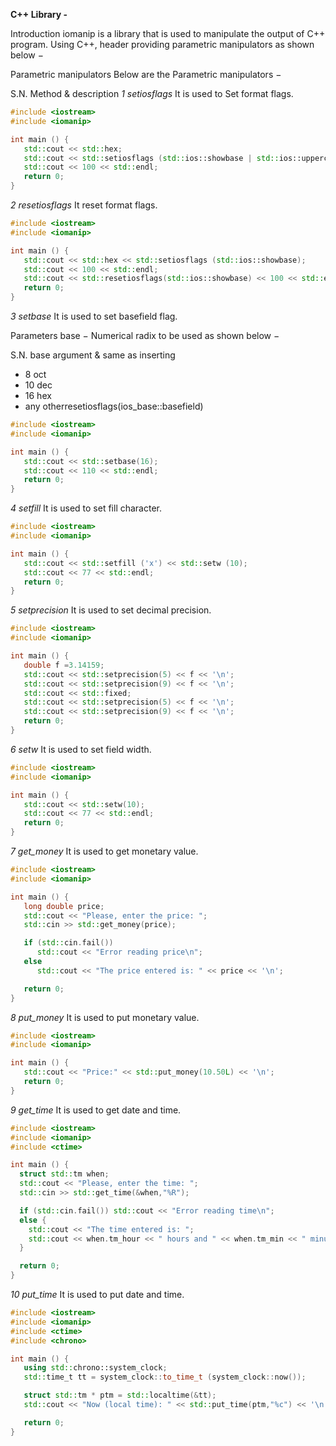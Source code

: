 **C++ Library - <iomanip>**

Introduction
iomanip is a library that is used to manipulate the output of C++ program. Using C++, header providing parametric manipulators as shown below −

Parametric manipulators
Below are the Parametric manipulators −

S.N.	Method & description
*1	setiosflags*
It is used to Set format flags.
```cpp
#include <iostream>
#include <iomanip>

int main () {
   std::cout << std::hex;
   std::cout << std::setiosflags (std::ios::showbase | std::ios::uppercase);
   std::cout << 100 << std::endl;
   return 0;
}
```

*2	resetiosflags*
It reset format flags.
```cpp
#include <iostream>
#include <iomanip>

int main () {
   std::cout << std::hex << std::setiosflags (std::ios::showbase);
   std::cout << 100 << std::endl;
   std::cout << std::resetiosflags(std::ios::showbase) << 100 << std::endl;
   return 0;
}
```

*3	setbase*
It is used to set basefield flag.

Parameters
base − Numerical radix to be used as shown below −

S.N.	base argument & same as inserting
* 8 oct
* 10 dec
* 16 hex
* any otherresetiosflags(ios_base::basefield)

```cpp
#include <iostream>
#include <iomanip>

int main () {
   std::cout << std::setbase(16);
   std::cout << 110 << std::endl;
   return 0;
}
```

*4	setfill*
It is used to set fill character.
```cpp
#include <iostream>
#include <iomanip>

int main () {
   std::cout << std::setfill ('x') << std::setw (10);
   std::cout << 77 << std::endl;
   return 0;
}
```

*5	setprecision*
It is used to set decimal precision.
```cpp
#include <iostream>
#include <iomanip>

int main () {
   double f =3.14159;
   std::cout << std::setprecision(5) << f << '\n';
   std::cout << std::setprecision(9) << f << '\n';
   std::cout << std::fixed;
   std::cout << std::setprecision(5) << f << '\n';
   std::cout << std::setprecision(9) << f << '\n';
   return 0;
}
```

*6	setw*
It is used to set field width.
```cpp
#include <iostream>
#include <iomanip>

int main () {
   std::cout << std::setw(10);
   std::cout << 77 << std::endl;
   return 0;
}
```

*7	get_money*
It is used to get monetary value.
```cpp
#include <iostream>     
#include <iomanip>      

int main () {
   long double price;
   std::cout << "Please, enter the price: ";
   std::cin >> std::get_money(price);

   if (std::cin.fail())
      std::cout << "Error reading price\n";
   else
      std::cout << "The price entered is: " << price << '\n';

   return 0;
}
```

*8	put_money*
It is used to put monetary value.
```cpp
#include <iostream>
#include <iomanip>

int main () {
   std::cout << "Price:" << std::put_money(10.50L) << '\n';
   return 0;
}
```

*9	get_time*
It is used to get date and time.
```cpp
#include <iostream>     
#include <iomanip>      
#include <ctime>        

int main () {
  struct std::tm when;
  std::cout << "Please, enter the time: ";
  std::cin >> std::get_time(&when,"%R");   

  if (std::cin.fail()) std::cout << "Error reading time\n";
  else {
    std::cout << "The time entered is: ";
    std::cout << when.tm_hour << " hours and " << when.tm_min << " minutes\n";
  }

  return 0;
}
```

*10	put_time*
It is used to put date and time.
```cpp
#include <iostream>
#include <iomanip>
#include <ctime>
#include <chrono>

int main () {
   using std::chrono::system_clock;
   std::time_t tt = system_clock::to_time_t (system_clock::now());

   struct std::tm * ptm = std::localtime(&tt);
   std::cout << "Now (local time): " << std::put_time(ptm,"%c") << '\n';

   return 0;
}
```
